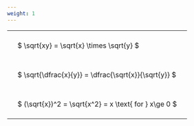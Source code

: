 ```yaml
---
weight: 1
---
```


<style type="text/css">
#T_ca487 th.col_heading {
  text-align: left;
  font-size: 1em;
}
#T_ca487 td {
  text-align: left;
  font-size: 1em;
  padding: 1.5em;
}
</style>
<table id="T_ca487">
  <thead>
  </thead>
  <tbody>
    <tr>
      <td id="T_ca487_row0_col0" class="data row0 col0" >$ \sqrt{xy} = \sqrt{x} \times \sqrt{y} $</td>
    </tr>
    <tr>
      <td id="T_ca487_row1_col0" class="data row1 col0" >$ \sqrt{\dfrac{x}{y}} = \dfrac{\sqrt{x}}{\sqrt{y}} $</td>
    </tr>
    <tr>
      <td id="T_ca487_row2_col0" class="data row2 col0" >$ (\sqrt{x})^2 = \sqrt{x^2} = x \text{ for } x\ge 0 $</td>
    </tr>
  </tbody>
</table>
